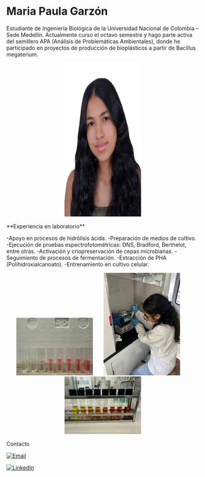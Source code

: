 # Maria Paula Garzón

Estudiante de Ingeniería Biológica de la Universidad Nacional de Colombia – Sede Medellín. Actualmente curso el octavo semestre y hago parte activa del semillero APA (Análisis de Problemáticas Ambientales), donde he participado en proyectos de producción de bioplásticos a partir de Bacillus megaterium.
<p align="center">
  <img src="https://raw.githubusercontent.com/Paula1418/Basic_tutorials/main/foto.JPG" alt="Foto de perfil de María Paula" width="200px" height="400px" />
</p>
**Experiencia en laboratorio**

-Apoyo en procesos de hidrólisis ácida.
-Preparación de medios de cultivo.
-Ejecución de pruebas espectrofotométricas: DNS, Bradford, Berthelot, entre otras.
-Activación y criopreservación de cepas microbianas.
-Seguimiento de procesos de fermentación.
-Extracción de PHA (Polihidroxialcanoato).
-Entrenamiento en cultivo celular.

<p align="center">
  <img src="https://raw.githubusercontent.com/Paula1418/Basic_tutorials/main/foto lab 1.jpeg" alt="Experiencia en el laboratorio 1" width="200px" />
  &nbsp; &nbsp; &nbsp;
  <img src="https://raw.githubusercontent.com/Paula1418/Basic_tutorials/main/foto lab 2.jpeg" alt="Experiencia en el laboratorio 2" width="200px" />
  &nbsp; &nbsp; &nbsp;
  <img src="https://raw.githubusercontent.com/Paula1418/Basic_tutorials/main/foto lab 3.jpeg" alt="Experiencia en el laboratorio 3" width="200px" />
</p>


Contacto

[![Email](https://img.shields.io/badge/Email-D14836?style=for-the-badge&logo=gmail&logoColor=white)](mailto:TU_CORREO_ELECTRÓNICO)

[![LinkedIn](https://img.shields.io/badge/LinkedIn-0077B5?style=for-the-badge&logo=linkedin&logoColor=white)](https://www.linkedin.com/in/mar%C3%ADa-paula-garz%C3%B3n-caicedo-32991a311?utm_source=share&utm_campaign=share_via&utm_content=profile&utm_medium=ios_app)

